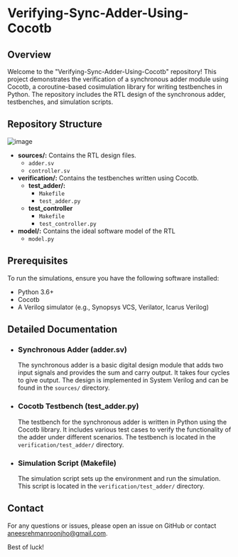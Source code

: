 # Verifying-Sync-Adder-Using-Cocotb

## Overview

Welcome to the "Verifying-Sync-Adder-Using-Cocotb" repository! This project demonstrates the verification of a synchronous adder module using Cocotb, a coroutine-based cosimulation library for writing testbenches in Python. The repository includes the RTL design of the synchronous adder, testbenches, and simulation scripts.

## Repository Structure
![image](https://github.com/eengr-aneesrehman/Verifying-Sync-Adder-Using-Cocotb/assets/103167188/2c5b2cf0-44ee-4a85-ba3b-75a609585c13)

- **sources/:** Contains the RTL design files.
   - `adder.sv`
   - `controller.sv` 
- **verification/:** Contains the testbenches written using Cocotb.
   - **test_adder/:**
       - `Makefile`
       - `test_adder.py`
   - **test_controller**
       - `Makefile`
       - `test_controller.py`
- **model/:** Contains the ideal software model of the RTL
   - `model.py`

## Prerequisites

To run the simulations, ensure you have the following software installed:

- Python 3.6+
- Cocotb
- A Verilog simulator (e.g., Synopsys VCS, Verilator, Icarus Verilog)

## Detailed Documentation

- ### Synchronous Adder (adder.sv)
  The synchronous adder is a basic digital design module that adds two input signals and provides the sum and carry output. It takes four cycles to give output. The design is implemented in System Verilog and can be found in the `sources/` directory.

- ### Cocotb Testbench (test_adder.py)
  The testbench for the synchronous adder is written in Python using the Cocotb library. It includes various test cases to verify the functionality of the adder under different scenarios. The testbench is located in the `verification/test_adder/` directory.

- ### Simulation Script (Makefile)
  The simulation script sets up the environment and run the simulation. This script is located in the `verification/test_adder/` directory.

## Contact

For any questions or issues, please open an issue on GitHub or contact aneesrehmanroonjho@gmail.com.

Best of luck!
